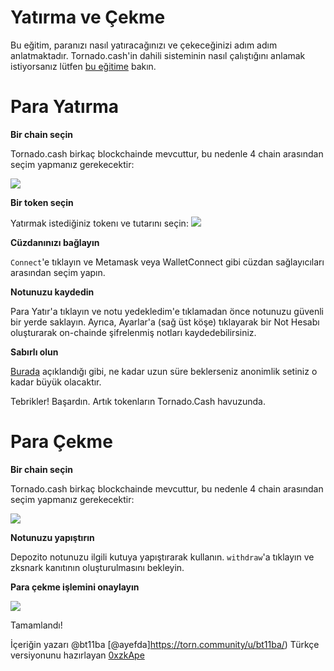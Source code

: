 # **Yatırma ve Çekme**

Bu eğitim, paranızı nasıl yatıracağınızı ve çekeceğinizi adım adım anlatmaktadır. Tornado.cash'in dahili sisteminin nasıl çalıştığını anlamak istiyorsanız lütfen [bu eğitime](https://docs.tornado.cash/how-does-tornado.cash-work/) bakın.

# **Para Yatırma**


**Bir chain seçin**

Tornado.cash birkaç blockchainde mevcuttur, bu nedenle 4 chain arasından seçim yapmanız gerekecektir:

![](https://i.imgur.com/CS8SjmW.gif)


**Bir token seçin**

Yatırmak istediğiniz tokenı ve tutarını seçin:
![](https://i.imgur.com/xL17Mox.gif)


**Cüzdanınızı bağlayın**

`Connect`'e tıklayın ve Metamask veya WalletConnect gibi cüzdan sağlayıcıları arasından seçim yapın.

**Notunuzu kaydedin**

Para Yatır'a tıklayın ve notu yedekledim'e tıklamadan önce notunuzu güvenli bir yerde saklayın. Ayrıca, Ayarlar'a (sağ üst köşe) tıklayarak bir Not Hesabı oluşturarak on-chainde şifrelenmiş notları kaydedebilirsiniz.


**Sabırlı olun**

[Burada]([https:/](https://docs.tornado.cash/tips-to-remain-anonymous#be-patient)/) açıklandığı gibi, ne kadar uzun süre beklerseniz anonimlik setiniz o kadar büyük olacaktır.

Tebrikler! Başardın. Artık tokenların Tornado.Cash havuzunda.

# Para Çekme

**Bir chain seçin**

Tornado.cash birkaç blockchainde mevcuttur, bu nedenle 4 chain arasından seçim yapmanız gerekecektir:

![](https://i.imgur.com/IMgvTBJ.gif)


**Notunuzu yapıştırın**

Depozito notunuzu ilgili kutuya yapıştırarak kullanın. `withdraw`'a tıklayın ve zksnark kanıtının oluşturulmasını bekleyin.

**Para çekme işlemini onaylayın**

![](https://i.imgur.com/qpspxc4.png)

Tamamlandı!

İçeriğin yazarı @bt11ba [@ayefda]https://torn.community/u/bt11ba/)
Türkçe versiyonunu hazırlayan [0xzkApe](https://twitter.com/0xzkape)
